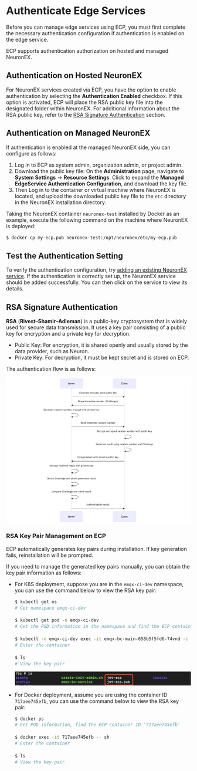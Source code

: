 # Authenticate Edge Services

Before you can manage edge services using ECP, you must first complete the necessary authentication configuration if authentication is enabled on the edge service. 

ECP supports authentication authorization on hosted and managed NeuronEX.

## Authentication on Hosted NeuronEX

For NeuronEX services created via ECP, you have the option to enable authentication by selecting the **Authentication Enabled** checkbox. If this option is activated, ECP will place the RSA public key file into the designated folder within NeuronEX. For additional information about the RSA public key, refer to the [RSA Signature Authentication](#rsa-signature-authentication) section.

## Authentication on Managed NeuronEX

If authentication is enabled at the managed NeuronEX side, you can configure as follows: 

  1. Log in to ECP as system admin, organization admin, or project admin. 
  2. Download the public key file: On the **Administration** page, navigate to **System Settings** -> **Resource Settings**. Click to expand the **Managed EdgeService Authentication Configuration**, and download the key file.
  3. Then Log in to the container or virtual machine where NeuronEX is located, and upload the downloaded public key file to the `etc` directory in the NeuronEX installation directory. 

  Taking the NeuronEX container `neuronex-test` installed by Docker as an example, execute the following command on the machine where NeuronEX is deployed:

   ```bash
   $ docker cp my-ecp.pub neuronex-test:/opt/neuronex/etc/my-ecp.pub
   ```



## Test the Authentication Setting

To verify the authentication configuration, try [adding an existing NeuronEX service](./batch_import.md#add-an-existing-edge-service). If the authentication is correctly set up, the NeuronEX service should be added successfully. You can then click on the service to view its details.


## RSA Signature Authentication

**RSA** (**Rivest–Shamir–Adleman**) is a public-key cryptosystem that is widely used for secure data transmission. It uses a key pair consisting of a public key for encryption and a private key for decryption. 

- Public Key: For encryption, it is shared openly and usually stored by the data provider, such as Neuron.
- Private Key: For decryption, it must be kept secret and is stored on ECP.

The authentication flow is as follows:

<img src="./_assets/authentication-flow.png" alt="Authentication-flow" style="zoom: 80%;" />

### RSA Key Pair Management on ECP

ECP automatically generates key pairs during installation. If key generation fails, reinstallation will be prompted.

If you need to manage the generated key pairs manually, you can obtain the key pair information as follows:

- For K8S deployment, suppose you are in the `emqx-ci-dev` namespace, you can use the command below to view the RSA key pair:

  ```bash
  $ kubectl get ns 
  # Get namespace emqx-ci-dev
  
  $ kubectl get pod -n emqx-ci-dev 
  # Get the POD information in the namespace and find the ECP container name
  
  $ kubectl -n emqx-ci-dev exec -it emqx-bc-main-658b5f5fd6-74vnd -c emqx-bc-main -- sh 
  # Enter the container
  
  $ ls 
  # View the key pair
  ```

  ![RSA](./_assets/RSA.png)

- For Docker deployment, assume you are using the container ID `717aee745efb`, you can use the command below to view the RSA key pair:

  ```bash
  $ docker ps 
  # Get POD information, find the ECP container ID '717aee745efb'
  
  $ docker exec -it 717aee745efb -- sh 
  # Enter the container
  
  $ ls 
  # View the key pair
  ```
